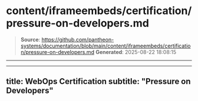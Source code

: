 # content/iframeembeds/certification/pressure-on-developers.md

> **Source**: https://github.com/pantheon-systems/documentation/blob/main/content/iframeembeds/certification/pressure-on-developers.md
> **Generated**: 2025-08-22 18:08:15

---

---
title: WebOps Certification
subtitle: "Pressure on Developers"
---

<Partial file="certification-guide/pressure-on-developers.md" />
